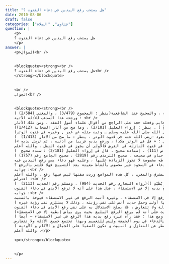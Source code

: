 ```yaml
---
title: "هل يستحب رفع اليدين في دعاء القنوت ؟"
date: 2010-08-06
draft: false
categories: ["فتاوى", "الصلاة"]
question: |
    <p>
    هل يستحب رفع اليدين في دعاء القنوت ؟
    </p>
answer: |
    <p>السؤال<br />
    
    
    <blockquote><strong><br />
    هل يستحب رفع اليدين في دعاء القنوت ؟<br />
    </strong></blockquote>
    
    
    <br />
    الجواب<br />
    
    
    <blockquote><strong><br />
    يستحب رفع اليدين في دعاء القنوت ، وهو مذهب الحنفية ، والحنابلة ، والصحيح عند الشافعية(ينظر : المجموع (3/479) ، والمغني (2/584) ).<br />
    ورجحت هذا المذهب للأدلة الآتية : <br />
    الدليل الأول : قد ثبت رفع اليدين في قنوت الوتر عن جمع من السلف ، وهم أعلم بسنة النبي صلى الله عليه وسلم منّا ، وأولى بالإتباع والإقتداء ، وقول الصحابي وفعله حجة على الراجح من أقوال علماء أصول الفقه ، ومن تلك الآثار :<br />
    الأثر الأول : عن أبي عثمان ، قال : (( كان عمر يقنت بنا بعد الركوع ، ويرفع يديه حتى يبدو ضبعاه ، ويسمع صوته من وراء المسجد))( رواه البخاري في جزء رفع اليدين رقم (89) و(90) ، وابن أبي شيبة (2/316) ، وابن المنذر في الأوسط (5/213) ، والبيهقي السنن الكبرى رقم (3272) و(3273) و(3274) و(3275) . وقال : (وَهَذَا عَنْ عُمَرَ -رَضِيَ اللهُ عَنْهُ- صَحِيحٌ ) . ينظر : إرواء الغليل (2/181) ، وما صح من آثار الصحابة (1/412)) .<br />
    قال الشيخ الألباني في إرواء الغليل (2/181)  : (ورفع اليدين في قنوت النازلة ثبت عن رسول الله صلى الله عليه وسلم … وثبت مثله عن عمر , وغيره في قنوت الوتر) .<br />
    الأثر الثاني : عَنْ عَبْدِ اللهِ بن مسعود –رضي الله عنه- : (( أَنَّهُ كَانَ يَرْفَعُ يَدَيْهِ فِي قُنُوتِ الْوِتْرِ ))(رواه ابن أبي شيبة (2/307) ، والبخاري في جزء رفع اليدين (91) ، وابن المنذر في الأوسط رقم (2671) ، والبيهقي في سننه رقم (5062) . وفي سنده ليث ، وليث هو ابن أبي سليم وهو ضعيف لاختلاطه . لكن رواه عبد الرزاق عن الزهري عن حماد عن إبراهيم : (( أن ابن مسعود كان يرفع يديه في الوتر ثم يرسلهما بعد )) . إسناده حسن . مصنف عبد الرزاق (4/325) . فثبت الرفع عن ابن مسعود –رضي الله عنه في قنوت الوتر . ينظر : ما صح من الآثار (1/413)  ) .<br />
    قال محمد بن نصر المروزي في صلاة الوتر ص (103)  : (باب رفع الأيدي عند القنوت : عن الأسود أن عبد الله بن مسعود : « كان يرفع يديه في القنوت إلى صدره » ، وعن أبي عثمان النهدي : « كان عمر يقنت بنا في صلاة الغداة ، ويرفع يديه حتى يخرج ضبعيه » ، وعن خلاس : « رأيت ابن عباس يمد بضبعيه في قنوت صلاة الغداة » . وكان أبو هريرة يرفع يديه في قنوته في شهر رمضان . وعن أبي قلابة ، ومكحول أنهما كانا يرفعان أيديهما في قنوت رمضان ، وعن إبراهيم في القنوت في الوتر : « إذا فرغ من القراءة كبر ورفع يديه ، ثم قنت ثم كبر وركع » ، وعن وكيع عن محل عن إبراهيم قال : « قل في الوتر هكذا ، ورفع يديه قريبا من أذنيه ، ثم ترسل يديه ») .<br />
    الدليل الثاني : قياس قنوت الوتر على قنوت النازلة في رفع اليدين والجامع بينهما أنه دعاء قنوت في كلّ ، فكما أنه يسن رفع اليدين في قنوت النازلة فكذلك في قنوت الوتر ولا فرق ، ووجه القياس : الأصل : دعاء قنوت النازلة في صلاة الفرض ، الحكم : يسن فيها رفع الأيدي ، الفرع : دعاء قنوت الوتر ، العلة : الجامعة بينهما أنهما دعاء قنوت في كل ، الحكم : رفع الأيدي في قنوت الوتر كما ترفع في قنوت النازلة ، بل هي في النافلة أولى لأنه إذا جاز الرفع في قنوت النازلة في الفرض فالأولى أن يجوز في قنوت النفل . والله أعلم .<br />
    ويسن رفع اليدين في دعاء قنوت النازلة لحديث أنس – رضي الله عنه-  قال : (( … فَمَا رَأَيْتُ رَسُولَ اللهِ صلى الله عليه وسلم وَجَدَ عَلَى شَيْءٍ قَطُّ ، وَجْدَهُ عَلَيْهِمْ ، فَلَقَدْ رَأَيْتُ رَسُولَ اللهِ صلى الله عليه وسلم كُلَّمَا صَلَّى الْغَدَاةَ رَفَعَ يَدَيْهِ فَدَعَا عَلَيْهِمْ ))(رواه الإمام أحمد في مسنده (19/349) رقم الحديث (12402) ، والطبراني في الصغير ص (111) . إسناده صحيح . قال في إرواء الغليل (2/181) : سنده صحيح  )<br />
    الدليل الثالث : أن الدعاء إما أن يكون بألفاظ مخصوصة محددة من الشارع لا يزاد عليها أو لا يكون كذلك ، فإن كان بألفاظ مخصوصة – كالاستخارة – فلا يسن رفع اليدين حتى يرد الدليل بالرفع ، فإن لم يكن مخصوصا بألفاظ معينة فرفع اليدين فيه سنة ، لأنّ الأصل في الدعاء رفع اليدين ، ولأنه أدعى للتضرع فيه ولقبوله ، لقوله صلى الله عليه وسلم : ((إِنَّ اللهَ حَيِيٌّ كَرِيمٌ يَسْتَحْيِي إِذَا رَفَعَ الرَّجُلُ إِلَيْهِ يَدَيْهِ أَنْ يَرُدَّهُمَا صِفْرًا خَائِبَتَيْنِ))( رواه الترمذي في سننه وابن حبان في صحيحه . صحيح الترمذي رقم (2819) ، صحيح الجامع رقم (1757) ) . <br />
    ولغيرها من الأحاديث التي ورد فيها بيان فضل رفع اليدين في الدعاء . ودعاء قنوت الوتر من الأدعية التي يجوز أن يزاد فيها لما ورد عن السلف كما سبق ، فليست ألفاظه مخصوصة لا تجوز الزيادة عليها ، وعليه فهو دعاء يسن رفع اليدين فيه . <br />
    فإن قيل : كذلك الدعاء في السجود غير مخصوص بألفاظ معينة بعد التسبيح فهلا قلتم بالرفع ؟<br />
    جوابه :<br />
    أن السجود ورد على صفة معينة وهي السجود على الأعضاء المعروفة ، فلا يجوز أن يغير من هيئة الصلاة التي وردت ، بخلاف دعاء القنوت فإن الهيئة الواردة عن النبي صلى اللله عليه وسلم في النازلة الرفع ، وكذلك في صلاة الاستسقاء ، فعلم بذلك أن رفع اليدين مشروع في هذه الهيئة وهي القنوت سواء نازلة أو غيرها لأنه أدعى للاستجابة ، فهو داخل في النصوص التي ورد فيها الحث على رفع اليدين ، بخلاف بقية الصلاة فلا يشرع فيها الرفع لأنه لم يرد به الدليل ، ولأنه موطن قد وردت صفته من فعل النبي صلى الله عليه وسلم فلا يشرع فيه الرفع ، بمعنى أن المشروع في الدعاء رفع اليدين إلا ما جاء في السنة بعدم رفعه ، مثل الدعاء في الصلاة بين السجدتين ليس فيه رفع ، وبعد التشهد ليس فيه رفع ، وفي أثناء الركوع ليس فيه رفع ، وفي الاستفتاح اللهم باعد بيني وبين خطاياي كما باعدت بين المشرق والمغرب ، كل هذه المواضع وردت صفتها ليس فيها رفع . والله أعلم . <br />
    اعتراض :<br />
    قد يعترض المخالف بما ثبت عَنْ أَنَسِ بْنِ مَالِكٍ –رضي الله عنه- قَالَ : (( كَانَ النَّبِيُّ صلى الله عليه وسلم لَا يَرْفَعُ يَدَيْهِ فِي شَيْءٍ مِنْ دُعَائِهِ إِلَّا فِي الِاسْتِسْقَاءِ ، وَإِنَّهُ يَرْفَعُ حَتَّى يُرَى بَيَاضُ إِبْطَيْهِ ))(رواه البخاري رقم الحديث (984) ، ومسلم رقم الحديث (2113)  ).<br />
    وجه الاستدلال : أن أنساً –رضي الله عنه- نفى أن يكون النبي صلى الله عليه وسلم رفع يديه إلا في الاستسقاء ، فدل هذا على أنه لا ترفع الأيدي في دعاء القنوت .<br />
    جوابه :<br />
    الجواب الأول : أن المُثْبِت مقدم على النافي لأن المثبت معه زيادة علم ،  فأنس –رضي الله عنه- نفى الرفع إلا في الاستسقاء ، وغيره أثبت الرفع في غير الاستسقاء فيؤخذ بالمثبت .<br />
    قال الحافظ ابن حجر في فتح الباري (2/517) : ( قوله : إلا في الاستسقاء . ظاهره نفي الرفع في كلّ دعاء غير الاستسقاء ، وهو معارض بالأحاديث الثابتة بالرفع في غير الاستسقاء وقد تقدم أنها كثيرة ، وقد أفردها المصنف بترجمة في كتاب الدعوات وساق فيها عدة أحاديث ، فذهب بعضهم إلى أن العمل بها أولى وحمل حديث أنس على نفي رؤيته ، وذلك لا يستلزم نفى رؤية غيره ) .<br />
    الجواب الثاني : أن أنساً –رضي الله عنه- نفى الرفع إلا في الاستسقاء ، ثم هو نفسه أثبت الرفع في دعاء قنوت النازلة كما سبق ، فيحتمل أن يكون النفي منه نفياً لرفع خاص وهو المبالغة في الرفع بحيث ترفع الأيدي باطنها إلى الأرض وظاهرها إلى السماء ، ولم يرد بنفيه نفي رفع الأيدي في الصلاة مطلقاً ، وبهذا تجتمع جميع الأدلة ولا تتعارض ، فلا يصلح الاستدلال به على نفي رفع الأيدي في دعاء القنوت . <br />
    ثم وجدت الإمام النووي –رحمه الله تعالى- ذكر ذلك فقال في شرح مسلم (6/190)  : (هذا الحديث يوهم ظاهره أنه لم يرفع صلى الله عليه وسلم إلا في الاستسقاء وليس الأمر كذلك ، بل قد ثبت رفع يديه صلى الله عليه وسلم في الدعاء في مواطن غير الاستسقاء ، وهي أكثر من أن تحصر ، وقد جمعت منها نحوا من ثلاثين حديثا من الصحيحين أو أحدهما ، وذكرتها في أواخر باب صفة الصلاة من شرح المهذب ، ويتأول هذا الحديث على أنه لم يرفع الرفع البليغ بحيث يرى بياض إبطيه إلا في الاستسقاء) .<br />
    قال ابن رجب –رحمه الله تعالى- في فتح الباري (6/300)  : (إن أنساً أراد أنه لم يرفع يديه هذا الرفع الشديد حتى يرى بياض إبطيه ، إلا في الاستسقاء . وقد خرّج الحديث مسلم ، ولفظه : كان النبي ( لا يرفع يديه في شيء من دعائه إلا في الاستسقاء حتى يرى بياض إبطيه) . ومع هذا ؛ فقد رآه غيره رفع يديه هذا الرفع في غير الاستسقاء – أيضاً ) .<br />
    الجواب الثالث : أن أنساً –رضي الله تعالى عنه- أراد بالنفي أن النبي صلى الله عليه وسلم لم يرفع يديه بالدعاء يوم الجمعة إلا في الاستسقاء ، فنفي أنس –رضي الله عنه- لرفع الأيدي بالدعاء في يوم الجمعة وليس للتعميم وبهذا تجتمع جميع الأدلة ولا تتعارض .<br />
    قال ابن خزيمة في صحيحه (3/147) مترجماً على حديث أنس –رضي الله عنه- : (باب صفة رفع اليدين في الاستسقاء في خطبة الجمعة . ثم قال بعد ذكر الحديث : في خبر شريك بن عبد الله عن أنس قال : فرفع رسول الله صلى الله عليه وسلم يديه قد أمليته قبل في خبر قتادة عن أنس لا يرفع يديه في شيء من دعائه إلا في الاستسقاء يريد إلا عند مسألة الله عز و جل أن يسقيهم و عند مسألته بحبس المطر عنهم ، و قد أوقع الثاني أن يحبس المطر عنهم ، والدليل على صحة ما تأولت أن أنس بن مالك قد خبر شريك بن عبد الله عنه أنه رفع يديه في الخطبة على المنبر يوم الجمعة حين سأل الله أن يغيثهم ، و كذلك رفع يديه حين قال : اللهم حوالينا ولا علينا فهذه اللفظة أيضا استسقاء إلا أنه سأل الله أن يحبس المطر عن المنازل و البيوت و تكون السقيا على الجبال و الآكام و الأودية ) .<br />
    والله أعلم .</p>
    
    <p></strong></blockquote>
    
    
    </p>
---
```



